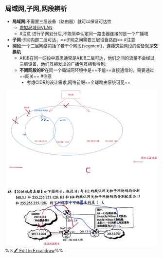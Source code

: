 ## 局域网,子网,网段辨析
- **局域网**:不需要三层设备（路由器）就可以保证可达性
	- [虚拟局域网VLAN](虚拟局域网VLAN.md)
	- #注意 进行子网划分后,不能简单认定同一路由器连接的是一个广播域
- **子网**:子网内部二层可达，==子网之间需要三层设备路由== #注意
- **网段**:一个二层网络包括了若干个网段(segment)，连接这些网段的设备就是**交换机**
	- A和B在同一网段中意思通常是A和B二层可达，他们之间的流量不会经过三层设备，他们互相发出的广播包互相看得到。
	- **不同网段的IP**在同一个局域网环境中是==不能==直接通信的。需要通过==网关== #注意
		- 考虑CIDR的设计需求,网络前缀==全球路由系统可见==


![](attachments/%E5%9C%B0%E5%9D%80%E8%A7%A3%E6%9E%90%E5%8D%8F%E8%AE%AEARP-IP%E5%9C%B0%E5%9D%80%E6%98%A0%E5%B0%84%E5%88%B0MAC%E5%9C%B0%E5%9D%80%202022-10-14%2015.10.41.excalidraw.svg)
%%[🖋 Edit in Excalidraw](attachments/%E5%9C%B0%E5%9D%80%E8%A7%A3%E6%9E%90%E5%8D%8F%E8%AE%AEARP-IP%E5%9C%B0%E5%9D%80%E6%98%A0%E5%B0%84%E5%88%B0MAC%E5%9C%B0%E5%9D%80%202022-10-14%2015.10.41.excalidraw.md)%%